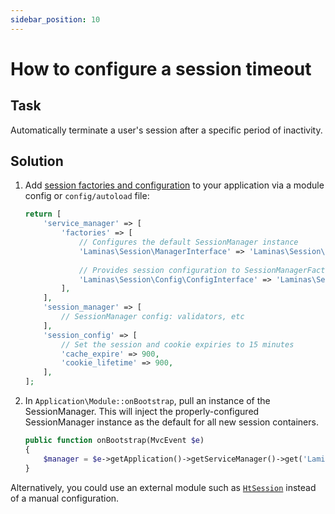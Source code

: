 ```yaml
---
sidebar_position: 10
---
```

# How to configure a session timeout
## Task
Automatically terminate a user's session after a specific period of inactivity.

## Solution

1. Add [session factories and configuration](https://docs.laminas.dev/laminas-session/config/) to your application via a module config or `config/autoload` file:

    ```php
    return [
        'service_manager' => [
            'factories' => [
                // Configures the default SessionManager instance
                'Laminas\Session\ManagerInterface' => 'Laminas\Session\Service\SessionManagerFactory',
                
                // Provides session configuration to SessionManagerFactory
                'Laminas\Session\Config\ConfigInterface' => 'Laminas\Session\Service\SessionConfigFactory',
            ],
        ],
        'session_manager' => [
            // SessionManager config: validators, etc
        ],
        'session_config' => [
            // Set the session and cookie expiries to 15 minutes
            'cache_expire' => 900,
            'cookie_lifetime' => 900,
        ],
    ];
    ```

2. In `Application\Module::onBootstrap`, pull an instance of the SessionManager.  This will inject the properly-configured SessionManager instance as the default for all new session containers.

    ```php
    public function onBootstrap(MvcEvent $e)
    {
        $manager = $e->getApplication()->getServiceManager()->get('Laminas\Session\ManagerInterface');
    }
    ```

Alternatively, you could use an external module such as [`HtSession`](https://github.com/hrevert/HtSession) instead of a manual configuration.
